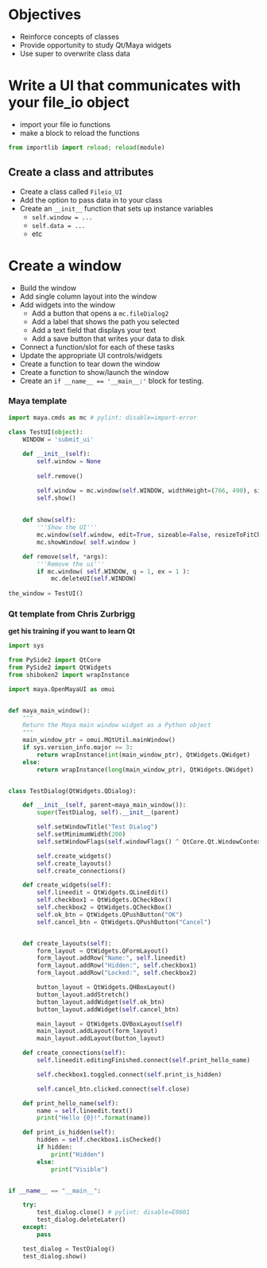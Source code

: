 # Objectives
- Reinforce concepts of classes
- Provide opportunity to study Qt/Maya widgets
- Use super to overwrite class data

# Write a UI that communicates with your file_io object
- import your file io functions
- make a block to reload the functions
```python
from importlib import reload; reload(module)
```
## Create a class and attributes
- Create a class called `Fileio_UI`
- Add the option to pass data in to your class
- Create an `__init__` function that sets up instance variables
  - `self.window = ...`
  - `self.data = ...`
  - etc
# Create a window
- Build the window
- Add single column layout into the window
- Add widgets into the window
  - Add a button that opens a `mc.fileDialog2`
  - Add a label that shows the path you selected
  - Add a text field that displays your text
  - Add a save button that writes your data to disk
- Connect a function/slot for each of these tasks
- Update the appropriate UI controls/widgets
- Create a function to tear down the window
- Create a function to show/launch the window
- Create an `if __name__ == '__main__:'` block for testing.

### Maya template
```python
import maya.cmds as mc # pylint: disable=import-error

class TestUI(object):
    WINDOW = 'submit_ui'
    
    def __init__(self):
        self.window = None
        
        self.remove()

        self.window = mc.window(self.WINDOW, widthHeight=(766, 490), sizeable=False)
        self.show()
        
    
    def show(self):
        '''Show the UI'''
        mc.window(self.window, edit=True, sizeable=False, resizeToFitChildren=True)
        mc.showWindow( self.window )

    def remove(self, *args):
        '''Remove the ui'''
        if mc.window( self.WINDOW, q = 1, ex = 1 ):
            mc.deleteUI(self.WINDOW)
            
the_window = TestUI()
```

### Qt template from Chris Zurbrigg 
**get his training if you want to learn Qt**
```python
import sys

from PySide2 import QtCore
from PySide2 import QtWidgets
from shiboken2 import wrapInstance

import maya.OpenMayaUI as omui


def maya_main_window():
    """
    Return the Maya main window widget as a Python object
    """
    main_window_ptr = omui.MQtUtil.mainWindow()
    if sys.version_info.major >= 3:
        return wrapInstance(int(main_window_ptr), QtWidgets.QWidget)
    else:
        return wrapInstance(long(main_window_ptr), QtWidgets.QWidget)


class TestDialog(QtWidgets.QDialog):

    def __init__(self, parent=maya_main_window()):
        super(TestDialog, self).__init__(parent)

        self.setWindowTitle("Test Dialog")
        self.setMinimumWidth(200)
        self.setWindowFlags(self.windowFlags() ^ QtCore.Qt.WindowContextHelpButtonHint)

        self.create_widgets()
        self.create_layouts()
        self.create_connections()

    def create_widgets(self):
        self.lineedit = QtWidgets.QLineEdit()
        self.checkbox1 = QtWidgets.QCheckBox()
        self.checkbox2 = QtWidgets.QCheckBox()
        self.ok_btn = QtWidgets.QPushButton("OK")
        self.cancel_btn = QtWidgets.QPushButton("Cancel")


    def create_layouts(self):
        form_layout = QtWidgets.QFormLayout()
        form_layout.addRow("Name:", self.lineedit)
        form_layout.addRow("Hidden:", self.checkbox1)
        form_layout.addRow("Locked:", self.checkbox2)

        button_layout = QtWidgets.QHBoxLayout()
        button_layout.addStretch()
        button_layout.addWidget(self.ok_btn)
        button_layout.addWidget(self.cancel_btn)

        main_layout = QtWidgets.QVBoxLayout(self)
        main_layout.addLayout(form_layout)
        main_layout.addLayout(button_layout)

    def create_connections(self):
        self.lineedit.editingFinished.connect(self.print_hello_name)

        self.checkbox1.toggled.connect(self.print_is_hidden)

        self.cancel_btn.clicked.connect(self.close)

    def print_hello_name(self):
        name = self.lineedit.text()
        print("Hello {0}!".format(name))

    def print_is_hidden(self):
        hidden = self.checkbox1.isChecked()
        if hidden:
            print("Hidden")
        else:
            print("Visible")


if __name__ == "__main__":

    try:
        test_dialog.close() # pylint: disable=E0601
        test_dialog.deleteLater()
    except:
        pass

    test_dialog = TestDialog()
    test_dialog.show()

```
